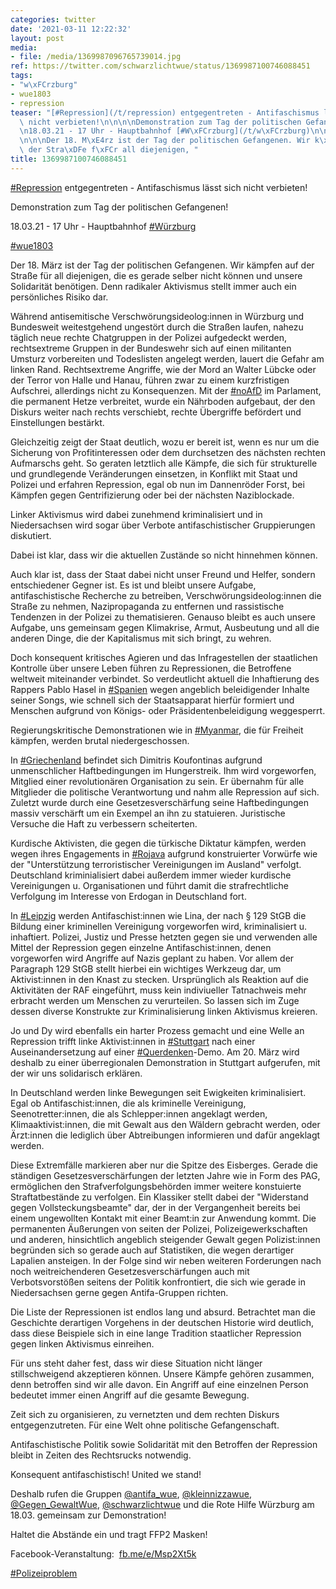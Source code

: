 ```yaml
---
categories: twitter
date: '2021-03-11 12:22:32'
layout: post
media:
- file: /media/1369987096765739014.jpg
ref: https://twitter.com/schwarzlichtwue/status/1369987100746088451
tags:
- "w\xFCrzburg"
- wue1803
- repression
teaser: "[#Repression](/t/repression) entgegentreten - Antifaschismus l\xE4sst sich\
  \ nicht verbieten!\n\n\n\nDemonstration zum Tag der politischen Gefangenen!\n\n\n\
  \n18.03.21 - 17 Uhr - Hauptbahnhof [#W\xFCrzburg](/t/w\xFCrzburg)\n\n[#wue1803](/t/wue1803)\n\
  \n\n\nDer 18. M\xE4rz ist der Tag der politischen Gefangenen. Wir k\xE4mpfen auf\
  \ der Stra\xDFe f\xFCr all diejenigen, "
title: 1369987100746088451
---
```

[#Repression](/t/repression) entgegentreten - Antifaschismus lässt sich nicht verbieten!



Demonstration zum Tag der politischen Gefangenen!



18.03.21 - 17 Uhr - Hauptbahnhof [#Würzburg](/t/würzburg)

[#wue1803](/t/wue1803)



Der 18. März ist der Tag der politischen Gefangenen. Wir kämpfen auf der Straße für all diejenigen,  die es gerade selber nicht können und unsere Solidarität benötigen. Denn radikaler Aktivismus stellt immer auch ein persönliches Risiko dar.



Während antisemitische Verschwörungsideolog:innen in Würzburg und Bundesweit weitestgehend ungestört durch die Straßen laufen, nahezu täglich neue rechte Chatgruppen in der Polizei aufgedeckt werden, rechtsextreme Gruppen in der Bundeswehr sich auf einen militanten Umsturz vorbereiten und Todeslisten angelegt werden, lauert die Gefahr am linken Rand. Rechtsextreme Angriffe, wie der Mord an Walter Lübcke oder der Terror von Halle und Hanau, führen zwar zu einem kurzfristigen Aufschrei, allerdings nicht zu Konsequenzen. Mit der [#noAfD](/t/noafd) im Parlament, die permanent Hetze verbreitet, wurde ein Nährboden aufgebaut, der den Diskurs weiter nach rechts verschiebt, rechte Übergriffe befördert und Einstellungen bestärkt. 

Gleichzeitig zeigt der Staat deutlich, wozu er bereit ist, wenn es nur um die Sicherung von Profitinteressen oder dem durchsetzen des nächsten rechten Aufmarschs geht. So geraten letztlich alle Kämpfe, die sich für strukturelle und grundlegende
Veränderungen einsetzen, in Konflikt mit Staat und Polizei und erfahren Repression, egal ob nun im Dannenröder Forst, bei Kämpfen gegen Gentrifizierung oder bei der nächsten Naziblockade.

Linker Aktivismus wird dabei zunehmend kriminalisiert und in Niedersachsen wird sogar über
Verbote antifaschistischer Gruppierungen diskutiert.



Dabei ist klar, dass wir die aktuellen Zustände so nicht hinnehmen können. 

Auch klar ist, dass der Staat dabei nicht unser Freund und Helfer, sondern entschiedener Gegner ist. Es ist und bleibt unsere Aufgabe, antifaschistische Recherche zu betreiben, Verschwörungsideolog:innen die Straße zu nehmen, Nazipropaganda zu entfernen und rassistische Tendenzen in der Polizei zu thematisieren. Genauso  bleibt es auch unsere Aufgabe, uns gemeinsam gegen Klimakrise, Armut, Ausbeutung und all die anderen Dinge, die der Kapitalismus mit sich bringt, zu wehren.  



Doch konsequent kritisches Agieren und das Infragestellen der staatlichen Kontrolle über unsere Leben führen zu Repressionen, die Betroffene weltweit miteinander verbindet. So verdeutlicht aktuell die Inhaftierung des Rappers Pablo Hasel in [#Spanien](/t/spanien) wegen angeblich beleidigender Inhalte seiner Songs, wie schnell sich der Staatsapparat hierfür formiert und Menschen aufgrund von Königs- oder Präsidentenbeleidigung weggesperrt. 

Regierungskritische Demonstrationen wie in [#Myanmar](/t/myanmar), die für
Freiheit kämpfen, werden brutal niedergeschossen. 

In [#Griechenland](/t/griechenland) befindet sich Dimitris Koufontinas aufgrund unmenschlicher Haftbedingungen im Hungerstreik. Ihm wird vorgeworfen, Mitglied einer revolutionären Organisation zu sein. Er übernahm für alle Mitglieder die politische
Verantwortung und nahm alle Repression auf sich. Zuletzt wurde durch eine Gesetzesverschärfung seine Haftbedingungen massiv verschärft um ein Exempel an ihn zu statuieren. Juristische Versuche die Haft zu verbessern scheiterten. 

Kurdische Aktivisten, die gegen die türkische
Diktatur kämpfen, werden wegen ihres Engagements in [#Rojava](/t/rojava) aufgrund konstruierter Vorwürfe wie der "Unterstützung terroristischer Vereinigungen im Ausland" verfolgt. Deutschland kriminialisiert dabei außerdem immer wieder kurdische Vereinigungen u. Organisationen und führt damit die strafrechtliche Verfolgung im Interesse von Erdogan in Deutschland fort.

In [#Leipzig](/t/leipzig) werden Antifaschist:innen wie Lina, der nach § 129 StGB die Bildung einer kriminellen Vereinigung vorgeworfen wird, kriminalisiert u. inhaftiert. Polizei, Justiz und Presse hetzten gegen sie und verwenden alle Mittel der Repression gegen einzelne Antifaschist:innen, denen vorgeworfen wird Angriffe auf Nazis geplant zu haben. Vor allem der Paragraph 129 StGB stellt hierbei ein wichtiges Werkzeug dar, um Aktivist:innen in den Knast zu stecken. Ursprünglich als Reaktion auf die Aktivitäten der RAF eingeführt, muss kein indiviueller Tatnachweis mehr erbracht werden um Menschen zu verurteilen. So lassen sich im Zuge dessen diverse Konstrukte zur Kriminalisierung linken Aktivismus kreieren.

Jo und Dy wird ebenfalls ein harter Prozess gemacht und eine Welle an Repression trifft linke Aktivist:innen in [#Stuttgart](/t/stuttgart) nach einer Auseinandersetzung auf einer [#Querdenken](/t/querdenken)-Demo. Am 20. März wird deshalb zu einer überregionalen Demonstration in Stuttgart aufgerufen, mit der wir uns solidarisch erklären.

In Deutschland werden linke
Bewegungen seit Ewigkeiten kriminalisiert. Egal ob Antifaschist:innen, die als kriminelle Vereinigung, Seenotretter:innen, die als Schlepper:innen angeklagt werden, Klimaaktivist:innen, die mit Gewalt aus den Wäldern gebracht werden, oder Ärzt:innen die lediglich über
Abtreibungen informieren und dafür angeklagt werden.



Diese Extremfälle markieren aber nur die Spitze des Eisberges. Gerade die ständigen Gesetzesverschärfungen der letzten Jahre wie in Form des PAG, ermöglichen den Strafverfolgungsbehörden immer weitere konstuierte
Straftatbestände zu verfolgen. Ein Klassiker stellt dabei der "Widerstand gegen Vollsteckungsbeamte" dar, der in der Vergangenheit bereits bei einem ungewollten Kontakt mit einer Beamt:in zur Anwendung kommt. Die permanenten Äußerungen von seiten der Polizei,
Polizeigewerkschaften und anderen,  hinsichtlich angeblich steigender Gewalt gegen Polizist:innen begründen sich so gerade auch auf Statistiken, die wegen derartiger Lapalien ansteigen. In der Folge sind wir neben weiteren Forderungen nach noch weitreichenderen
Gesetzesverschärfungen auch mit Verbotsvorstößen seitens der Politik konfrontiert, die sich wie gerade in Niedersachsen gerne gegen Antifa-Gruppen richten. 



Die Liste der Repressionen ist endlos lang und absurd. Betrachtet man die Geschichte derartigen Vorgehens in der deutschen
Historie wird deutlich, dass diese Beispiele sich in eine lange Tradition staatlicher Repression gegen linken Aktivismus einreihen.

Für uns steht daher fest, dass wir diese Situation nicht länger stillschweigend akzeptieren können.  Unsere Kämpfe gehören zusammen, denn betroffen sind wir alle davon. Ein Angriff auf eine einzelnen Person bedeutet immer einen Angriff auf die gesamte Bewegung. 

Zeit sich zu organisieren, zu vernetzten und dem rechten Diskurs entgegenzutreten. Für eine Welt ohne politische Gefangenschaft.

Antifaschistische Politik sowie
Solidarität mit den Betroffen der Repression bleibt in Zeiten des Rechtsrucks notwendig. 

Konsequent antifaschistisch! United we stand!



Deshalb rufen die Gruppen [@antifa_wue](https://twitter.com/antifa_wue), [@kleinnizzawue](https://twitter.com/kleinnizzawue), [@Gegen_GewaltWue](https://twitter.com/Gegen_GewaltWue), [@schwarzlichtwue](https://twitter.com/schwarzlichtwue) und die Rote Hilfe Würzburg am 18.03. gemeinsam zur
Demonstration!



Haltet die Abstände ein und tragt FFP2 Masken!



Facebook-Veranstaltung:  [fb.me/e/Msp2Xt5k](https://fb.me/e/Msp2Xt5k)



[#Polizeiproblem](/t/polizeiproblem)